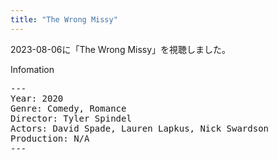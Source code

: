 ```yaml
---
title: "The Wrong Missy"
---
```


2023-08-06に「The Wrong Missy」を視聴しました。

Infomation
<pre>
---
Year: 2020
Genre: Comedy, Romance
Director: Tyler Spindel
Actors: David Spade, Lauren Lapkus, Nick Swardson
Production: N/A
---
</pre>
